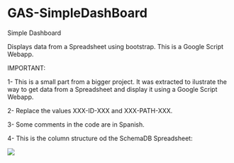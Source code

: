 # GAS-SimpleDashBoard

Simple Dashboard

Displays data from a Spreadsheet using bootstrap. This is a Google Script Webapp.

IMPORTANT:

1- This is a small part from a bigger project. It was extracted to ilustrate the way to get data from a Spreadsheet and display
it using a Google Script Webapp.

2- Replace the values XXX-ID-XXX and XXX-PATH-XXX.

3- Some comments in the code are in Spanish.

4- This is the column structure od the SchemaDB Spreadsheet:

![](images/SS_SchemaDB)
